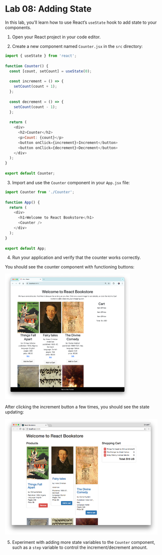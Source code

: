 # Lab 08: Adding State

In this lab, you’ll learn how to use React’s `useState` hook to add state to your components.

1. Open your React project in your code editor.

2. Create a new component named `Counter.jsx` in the `src` directory:

```javascript
import { useState } from 'react';

function Counter() {
  const [count, setCount] = useState(0);

  const increment = () => {
    setCount(count + 1);
  };

  const decrement = () => {
    setCount(count - 1);
  };

  return (
    <div>
      <h2>Counter</h2>
      <p>Count: {count}</p>
      <button onClick={increment}>Increment</button>
      <button onClick={decrement}>Decrement</button>
    </div>
  );
}

export default Counter;
```

3. Import and use the `Counter` component in your `App.jsx` file:

```javascript
import Counter from './Counter';

function App() {
  return (
    <div>
      <h1>Welcome to React Bookstore</h1>
      <Counter />
    </div>
  );
}

export default App;
```

4. Run your application and verify that the counter works correctly.

You should see the counter component with functioning buttons:

![Counter component showing initial state](images/lab08f001.png)

After clicking the increment button a few times, you should see the state updating:

![Counter component showing updated state after incrementing](images/lab08f002.png)

5. Experiment with adding more state variables to the `Counter` component, such as a `step` variable to control the increment/decrement amount.
